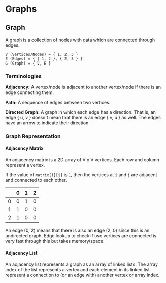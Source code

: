 # Graphs

## Graph

A graph is a collection of nodes with data which are connected through edges.

```text
V (Vertices/Nodes) = { 1, 2, 3 }
E (Edges) = { { 1, 2 }, { 2, 3 } }
G (Graph) = { V, E } 
```

### Terminologies

**Adjacency:** A vertex/node is adjacent to another vertex/node if there is an edge connecting them.

**Path:** A sequence of edges between two vertices.

**Directed Graph:** A graph in which each edge has a direction. That is, an edge { u, v } doesn't mean that there is an edge { v, u } as well. The edges have an arrow to indicate their direction.

### Graph Representation

#### Adjacency Matrix

An adjacency matrix is a 2D array of V x V vertices. Each row and column represent a vertex.

If the value of `matrix[i][j]` is `1`, then the vertices at `i` and `j` are adjacent and connected to each other.

|   | 0 | 1 | 2 |
|---|---|---|---|
| 0 | 0 | 1 | 0 |
| 1 | 1 | 0 | 0 |
| 2 | 1 | 0 | 0 |

An edge (0, 2) means that there is also an edge (2, 0) since this is an undirected graph. Edge lookup to check if two vertices are connected is very fast through this but takes memory/space.

#### Adjacency List

An adjacency list represents a graph as an array of linked lists. The array index of the list represents a vertex and each element in its linked list represent a connection to (or an edge with) another vertex or array index.
